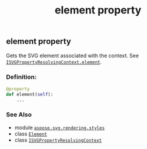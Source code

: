 ﻿---
title: element property
second_title: Aspose.SVG for Python via .NET API References
description: 
type: docs
weight: 80
url: /python-net/aspose.svg.rendering.styles/isvgpropertyresolvingcontext/element/
is_root: false
---

## element property


Gets the SVG element associated with the context. See [`ISVGPropertyResolvingContext.element`](/svg/python-net/aspose.svg.rendering.styles/isvgpropertyresolvingcontext#element).
### Definition:
```python
@property
def element(self):
    ...
```

### See Also
* module [`aspose.svg.rendering.styles`](../../)
* class [`Element`](/svg/python-net/aspose.svg.dom/element)
* class [`ISVGPropertyResolvingContext`](/svg/python-net/aspose.svg.rendering.styles/isvgpropertyresolvingcontext)
